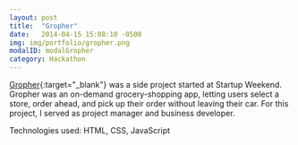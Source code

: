 ```yaml
---
layout: post
title:  "Gropher"
date:   2014-04-15 15:08:10 -0500
img: img/portfolio/gropher.png
modalID: modalGropher
category: Hackathon
---
```


[Gropher][link]{:target="_blank"} was a side project started at Startup Weekend. Gropher was an on-demand grocery-shopping app, letting users select a store, order ahead, and pick up their order without leaving their car.  For this project, I served as project manager and business developer.

Technologies used: HTML, CSS, JavaScript

[link]: https://sellfy.com/p/8Q9P/jV3VZ/